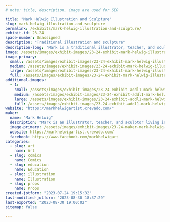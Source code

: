 ```yaml
---
# note: title, description, image are used for SEO

title: "Mark Helwig Illustration and Sculpture"
slug: mark-helwig-illustration-and-sculpture
permalink: /exhibits/mark-helwig-illustration-and-sculpture/
exhibit-id: 23-24
space-number: Unassigned
description: "Traditional illustration and sculpture"
description-long: "Mark is a traditional illustrator, teacher, and sculptor living in the Orlando area. His character driven craftmanship has won him many awards at shows across the country"
image: /assets/images/exhibit-images/23-24-exhibit-mark-helwig-illustration-and-sculpture-43-mark-banner-1498-large.jpg
image-primary: 
  small: /assets/images/exhibit-images/23-24-exhibit-mark-helwig-illustration-and-sculpture-43-mark-banner-1498-small.jpg
  medium: /assets/images/exhibit-images/23-24-exhibit-mark-helwig-illustration-and-sculpture-43-mark-banner-1498-medium.jpg
  large: /assets/images/exhibit-images/23-24-exhibit-mark-helwig-illustration-and-sculpture-43-mark-banner-1498-large.jpg
  full: /assets/images/exhibit-images/23-24-exhibit-mark-helwig-illustration-and-sculpture-43-mark-banner-1498-full.jpg
additional-images: 
  - 1:
    small: /assets/images/exhibit-images/23-24-exhibit-addl1-mark-helwig-illustration-and-sculpture-mark-small.jpg
    medium: /assets/images/exhibit-images/23-24-exhibit-addl1-mark-helwig-illustration-and-sculpture-mark-medium.jpg
    large: /assets/images/exhibit-images/23-24-exhibit-addl1-mark-helwig-illustration-and-sculpture-mark-large.jpg
    full: /assets/images/exhibit-images/23-24-exhibit-addl1-mark-helwig-illustration-and-sculpture-mark-full.jpg
website: "https://markhelwigartist.crevado.com/"
maker: 
  name: "Mark Helwig"
  description: "Mark is an illustrator, teacher, and sculptor living in the Orlando area. He specializes in character driven traditional art. Mark will be providing a sculpting demo during the show."
  image-primary: /assets/images/exhibit-images/23-24-maker-mark-helwig-illustration-and-sculpture-mark-banner-medium.jpg
  website: https://markhelwigartist.crevado.com/
  facebook: https://www.facebook.com/markhelwigart
categories: 
  - slug: art
    name: Art
  - slug: comics
    name: Comics
  - slug: education
    name: Education
  - slug: illustration
    name: Illustration
  - slug: props
    name: Props
created-jotform: "2023-07-24 19:15:32"
last-modified-jotform: "2023-08-30 18:37:29"
last-exported: "2023-08-30 19:00:02"
sitemap: false

---
```

